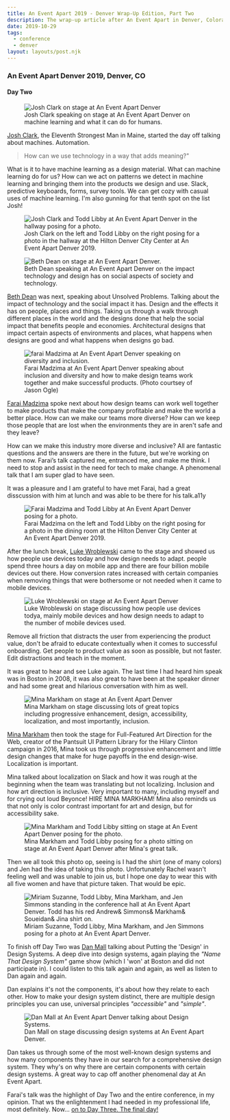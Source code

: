 ```yaml
---
title: An Event Apart 2019 - Denver Wrap-Up Edition, Part Two
description: The wrap-up article after An Event Apart in Denver, Colorado.
date: 2019-10-29
tags:
  - conference
  - denver
layout: layouts/post.njk
---
```


### An Event Apart Denver 2019, Denver, CO

#### Day Two

<div class="content__placeholder">
  <figure>
    <img class="content__image" src="/img/jc.jpg" alt="Josh Clark on stage at An Event Apart Denver" />
    <figcaption>Josh Clark speaking on stage at An Event Apart Denver on machine learning and what it can do for humans.</figcaption>
  </figure>
</div>

<a href="https://bigmedium.com/">Josh Clark</a>, the Eleventh Strongest Man in Maine, started the day off talking about machines. Automation. 

<blockquote cite="Josh Clark">How can we use technology in a way that adds meaning?"</blockquote>

What is it to have machine learning as a design material. What can machine learning do for us? How can we act on patterns we detect in machine learning and bringing them into the products we design and use. Slack, predictive keyboards, forms, survey tools. We can get cozy with casual uses of machine learning. I'm also gunning for that tenth spot on the list Josh!

<div class="content__placeholder">
  <figure>
    <img class="content__image" src="/img/jc-tl.jpg" alt="Josh Clark and Todd Libby at An Event Apart Denver in the hallway posing for a photo." />
    <figcaption>Josh Clark on the left and Todd Libby on the right posing for a photo in the hallway at the Hilton Denver City Center at An Event Apart Denver 2019.</figcaption>
  </figure>
</div>

<div class="content__placeholder">
  <figure>
    <img class="content__image" src="/img/bd.jpg" alt="Beth Dean on stage at An Event Apart Denver." />
    <figcaption>Beth Dean speaking at An Event Apart Denver on the impact technology and design has on social aspects of society and technology.</figcaption>
  </figure>
</div>

<a href="http://www.thebethdean.com/">Beth Dean</a> was next, speaking about Unsolved Problems. Talking about the impact of technology and the social impact it has. Design and the effects it has on people, places and things. Taking us through a walk through different places in the world and the designs done that help the social impact that benefits people and economies. Architectural designs that impact certain aspects of environments and places, what happens when designs are good and what happens when designs go bad.

<div class="content__placeholder">
  <figure>
    <img class="content__image" src="/img/fm.jpg" alt="farai Madzima at An Event Apart Denver speaking on diversity and inclusion." />
    <figcaption>Farai Madzima at An Event Apart Denver speaking about inclusion and diversity and how to make design teams work together and make successful products. (Photo courtsey of Jason Ogle)</figcaption>
  </figure>
</div>

<a href="https://faraimadzima.com/">Farai Madzima</a> spoke next about how design teams can  work well together to make products that make the company profitable and make the world a better place. How can we make our teams more diverse? How can we keep those people that are lost when the environments they are in aren't safe and they leave? 

How can we make this industry more diverse and inclusive? All are fantastic questions and the answers are there in the future, but we're working on them now. Farai’s talk captured me, entranced me, and make me think. I need to stop and assist in the need for tech to make change. A phenomenal talk that I am super glad to have seen. 

It was a pleasure and I am grateful to have met Farai, had a great disscussion with him at lunch and was able to be there for his talk.a11y

<div class="content__placeholder">
  <figure>
    <img class="content__image" src="/img/fm-tl.jpg" alt="Farai Madzima and Todd Libby at An Event Apart Denver posing for a photo." />
    <figcaption>Farai Madzima on the left and Todd Libby on the right posing for a photo in the dining room at the Hilton Denver City Center at An Event Apart Denver 2019.</figcaption>
  </figure>
</div>

After the lunch break, <a href="https://www.lukew.com/">Luke Wroblewski</a> came to the stage and showed us how people use devices today and how design needs to adapt. people spend three hours a day on mobile app and there are four billion mobile devices out there. How conversion rates increased with certain companies when removing things that were bothersome or not needed when it came to mobile devices.

<div class="content__placeholder">
  <figure>
    <img class="content__image" src="/img/lw.jpg" alt="Luke Wroblewski on stage at An Event Apart Denver" />
    <figcaption>Luke Wroblewski on stage discussing how people use devices todya, mainly mobile devices and how design needs to adapt to the number of mobile devices used.</figcaption>
  </figure>
</div>

Remove all friction that distracts the user from experiencing the product value, don't be afraid to educate contextually when it comes to successful onboarding. Get people to product value as soon as possible, but not faster. Edit distractions and teach in the moment.

It was great to hear and see Luke again. The last time I had heard him speak was in Boston in 2008, it was also great to have been at the speaker dinner and had some great and hilarious conversation with him as well.

<div class="content__placeholder">
  <figure>
    <img class="content__image" src="/img/mm.jpg" alt="Mina Markham on stage at An Event Apart Denver" />
    <figcaption>Mina Markham on stage discussing lots of great topics including progressive enhancement, design, accessibility, localization, and most importantly, inclusion.</figcaption>
  </figure>
</div>

<a href="http://mina.codes/">Mina Markham</a> then took the stage for Full-Featured Art Direction for the Web, creator of the Pantsuit UI Pattern Library for the Hilary Clinton campaign in 2016, Mina took us through progressive enhancement and little design changes that make for huge payoffs in the end design-wise. Localization is important. 

Mina talked about localization on Slack and how it was rough at the beginning when the team was translating but not localizing. Inclusion and how art direction is inclusive. Very important to many, including myself and for crying out loud Beyonce! HIRE MINA MARKHAM! Mina also reminds us that not only is color contrast important for art and design, but for accessibility sake.

<div class="content__placeholder">
  <figure>
    <img class="content__image" src="/img/mm-tl.jpg" alt="Mina Markham and Todd Libby sitting on stage at An Event Apart Denver posing for the photo." />
    <figcaption>Mina Markham and Todd Libby posing for a photo sitting on stage at An Event Apart Denver after Mina's great talk.</figcaption>
  </figure>
</div>

Then we all took this photo op, seeing is I had the shirt (one of many colors) and Jen had the idea of taking this photo. Unfortunately Rachel wasn't feeling well and was unable to join us, but I hope one day to wear this with all five women and have that picture taken. That would be epic.

<div class="content__placeholder">
  <figure>
    <img class="content__image" src="/img/ms-tl-mm-js.jpg" alt="Miriam Suzanne, Todd Libby, Mina Markham, and Jen Simmons standing in the conference hall at An Event Apart Denver. Todd has his red Andrew& Simmons& Markham& Soueidan& Jina shirt on." />
    <figcaption>Miriam Suzanne, Todd Libby, Mina Markham, and Jen Simmons posing for a photo  at An Event Apart Denver.</figcaption>
  </figure>
</div>

To finish off Day Two was <a href="https://danmall.me/">Dan Mall</a> talking about Putting the 'Design' in Design Systems. A deep dive into design systems, again playing the _"Name That Design System"_ game show (which I 'won' at Boston and did not participate in). I could listen to this talk again and again, as well as listen to Dan again and again. 

Dan explains it's not the components, it's about how they relate to each other. How to make your design system distinct, there are multiple design principles you can use, universal principles _"accessible"_ and _"simple"_. 

<div class="content__placeholder">
  <figure>
    <img class="content__image" src="/img/dm.jpg" alt="Dan Mall at An Event Apart Denver talking about Design Systems." />
    <figcaption>Dan Mall on stage discussing design systems at An Event Apart Denver.</figcaption>
  </figure>
</div>

Dan takes us through some of the most well-known design systems and how many components they have in our search for a comprehensive design system. They why's on why there are certain components with certain design systems. A great way to cap off another phenomenal day at An Event Apart.

Farai's talk was the highlight of Day Two and the entire conference, in my opinion. That ws the enlightenment I had needed in my professional life, most definitely. Now... <a href="/posts/an-event-apart-denver-2019-part-three/">on to Day Three. The final day!</a>
